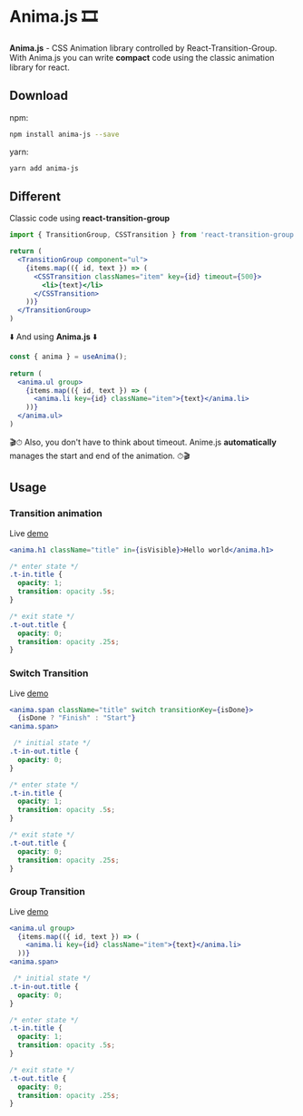 # Anima.js 🎞

**Anima.js** - CSS Animation library controlled by React-Transition-Group.<br />
With Anima.js you can write **compact** code using the classic animation library for react.

## Download

npm:
```bash
npm install anima-js --save
```
yarn:
```bash
yarn add anima-js
```

## Different

Classic code using **react-transition-group**

```jsx 
import { TransitionGroup, CSSTransition } from 'react-transition-group'

return (
  <TransitionGroup component="ul">
    {items.map(({ id, text }) => (
      <CSSTransition classNames="item" key={id} timeout={500}>
        <li>{text}</li>
      </CSSTransition>
    ))}
  </TransitionGroup>
)

```
⬇️ And using **Anima.js** ⬇️

```jsx
const { anima } = useAnima();
  
return (
  <anima.ul group>
    {items.map(({ id, text }) => (
      <anima.li key={id} className="item">{text}</anima.li>
    ))}
  </anima.ul>
)
```

🎬⏱ Also, you don't have to think about timeout. Anime.js **automatically** manages the start and end of the animation. ⏱🎬

## Usage

### Transition animation
Live [demo](https://codesandbox.io/s/anima-js-transition-animation-hhhnf2)
```jsx
<anima.h1 className="title" in={isVisible}>Hello world</anima.h1>
```
```css
/* enter state */
.t-in.title {
  opacity: 1;
  transition: opacity .5s;
}

/* exit state */
.t-out.title {
  opacity: 0;
  transition: opacity .25s;
}
```

### Switch Transition

Live [demo](https://codesandbox.io/s/anima-js-transition-switch-hqcmfb)

```jsx
<anima.span className="title" switch transitionKey={isDone}>
  {isDone ? "Finish" : "Start"}
<anima.span>
```
```css
 /* initial state */
.t-in-out.title {
  opacity: 0;
}

/* enter state */
.t-in.title {
  opacity: 1;
  transition: opacity .5s;
}

/* exit state */
.t-out.title {
  opacity: 0;
  transition: opacity .25s;
}
```

### Group Transition

Live [demo](https://codesandbox.io/s/anima-js-transition-group-memsdx)

```jsx
<anima.ul group>
  {items.map(({ id, text }) => (
    <anima.li key={id} className="item">{text}</anima.li>
  ))}
<anima.span>
```
```css
 /* initial state */
.t-in-out.title {
  opacity: 0;
}

/* enter state */
.t-in.title {
  opacity: 1;
  transition: opacity .5s;
}

/* exit state */
.t-out.title {
  opacity: 0;
  transition: opacity .25s;
}
```
